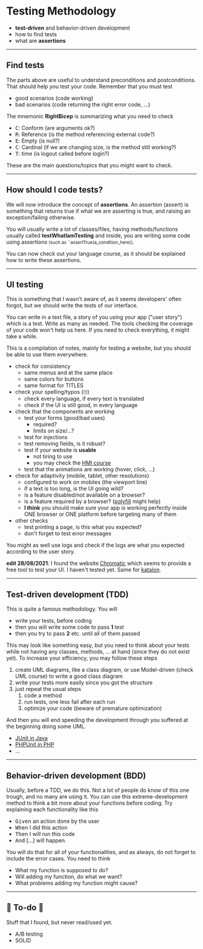 # Testing Methodology

* **test-driven** and behavior-driven development
* how to find tests
* what are **assertions**

<hr class="sr">

## Find tests

The parts above are useful to understand preconditions and postconditions. That should help you test your code. Remember that you must test

* good scenarios (code working)
* bad scenarios (code returning the right error code, ...)

The mnemonic **RightBicep** is summarizing what you need to check

* <kbd>C</kbd>: Conform (are arguments ok?)
* <kbd>R</kbd>: Reference (is the method referencing external code?)
* <kbd>E</kbd>: Empty (is null?)
* <kbd>C</kbd>: Cardinal (if we are changing size, is the method still working?)
* <kbd>T</kbd>: time (is logout called before login?)

These are the main questions/topics that you might want to check.

<hr class="sl">

## How should I code tests?

We will now introduce the concept of **assertions**. An assertion (assert) is something that returns true if what we are asserting is true, and raising an exception/failing otherwise.

You will usually write a lot of classes/files, having methods/functions usually called **testWhatIamTesting** and inside, you are writing some code using assertions <small>(such as ``assertTrue(a_condition_here))</small>.

You can now check out your language course, as it should be explained how to write these assertions.

<hr class="sr">

## UI testing

This is something that I wasn't aware of, as it seems developers' often forgot, but we should write the tests of our interface.

You can write in a text file, a story of you using your app ("user story") which is a test. Write as many as needed. The tools checking the coverage of your code won't help us here. If you need to check everything, it might take a while.

This is a compilation of notes, mainly for testing a website, but you should be able to use them everywhere.

* check for consistency
    * same menus and at the same place
    * same colors for buttons
    * same format for TITLES
* check your spelling/typos (🙄)
    * check every language, if every text is translated
    * check if the UI is still good, in every language
* check that the components are working
    * test your forms (good/bad uses)
        * required?
        * limits on size/...?
    * test for injections
    * test removing fields, is it robust?
    * test if your website is **usable**
        * not tiring to use
        * you may check the [HMI course](../../../_it/project/hmi/index.md)
    * test that the animations are working (hover, click, ...)
* check for adaptivity (mobile, tablet, other resolutions)
    * configured to work on mobiles (the viewport line)
    * if a text is too long, is the UI going wild?
    * is a feature disabled/not available on a browser?
    * is a feature required by a browser? ([polyfill](https://polyfill.io/v3/) might help)
    * **I think** you should make sure your app is working perfectly inside ONE browser or ONE platform before targeting many of them
* other checks
    * test printing a page, is this what you expected?
    * don't forget to test error messages

You might as well use logs and check if the logs are what you expected according to the user story.

**edit 28/08/2021**: I found the website [Chromatic](https://www.chromatic.com/) which seems to provide a free tool to test your UI. I haven't tested yet. Same for [katalon](https://www.katalon.com/).

<hr class="sl">

## Test-driven development (TDD)

This is quite a famous methodology. You will

* write your tests, before coding
* then you will write some code to pass **1** test
* then you try to pass **2** etc. until all of them passed

This may look like something easy, but you need to think about your tests while not having any classes, methods, ... at hand (since they do not exist yet). To increase your efficiency, you may follow these steps

1. create UML diagrams, like a class diagram, or use Model-driven (check UML course) to write a good class diagram
2. write your tests more easily since you got the structure
3. just repeat the usual steps
    1. code a method
    2. run tests, one less fail after each run
    3. optimize your code (beware of premature optimization)

And then you will end speeding the development through you suffered at the beginning doing some UML.

* [JUnit in Java](../../../_kmp/_archives/info/programming/java/index.md#tests-with-junit)
* [PHPUnit in PHP](../../info/php/index.md#tests-with-phpunit)
* ...

<hr class="sr">

## Behavior-driven development (BDD)

Usually, before a TDD, we do this. Not a lot of people do know of this one trough, and no many are using it. You can use this extreme-development method to think a bit more about your functions before coding. Try explaining each functionality like this

* <kbd>Given</kbd> an action done by the user
* <kbd>When</kbd> I did this action
* <kbd>Then</kbd> I will run this code
* <kbd>And</kbd> [...] will happen.

You will do that for all of your functionalities, and as always, do not forget to include the error cases. You need to think

* What my function is supposed to do?
* Will adding my function, do what we want?
* What problems adding my function might cause?

<hr class="sep-both">

## 👻 To-do 👻

Stuff that I found, but never read/used yet.

<div class="row row-cols-md-2"><div>

* A/B testing
* SOLID
</div><div>


</div></div>